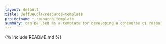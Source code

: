 ```yaml
---
layout: default
title: JeffDeCola/resource-template
projectname : resource-template
summary: can be used as a template for developing a concourse ci resource type. It is tested, built and pushed to dockerhub using concourse ci
---
```


{% include README.md %}
